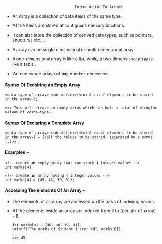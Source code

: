                                     Introduction To Arrays

* An Array is a collection of data items of the same type.

* All the items are stored at contiguous memory locations.

* It can also store the collection of derived data types, such as pointers, structures etc....

* A array can be single dimensional or multi-dimensional array.

* A one-dimensional array is like a list, while, a two-dimensional array is like a table..

* We can create arrays of any number-dimension.

#### Syntax Of Decalring An Empty Array

    <data-type-of-array> <identifier>[<total no.of-elements to be stored in the array>];

    >>> This will create an empty array which can hold a total of <length> values of <data-type>.

#### Syntax Of Declaring A Complete Array

    <data-type-of-array> <identifier>[<total no.of-elements to be stored in the array>] = {<all the values to be stored, separated by a comma (,)>} ;

#### Examples ~

    <!-- create an empty array that can store 4 integer values -->
    int marks[4];

    <!-- create an array having 4 integer values -->
    int marks[4] = {45, 48, 39, 31};

#### Accessing The elements Of An Array ~
* The elements of an array are accessed on the basis of indexing values.
* All the elements inside an array are indexed from 0 to ((length-of-array) - 1).

      int marks[4] = {45, 48, 39, 31};
      printf("The marks of Student 1 are: %d", marks[0]);

      >>> 45